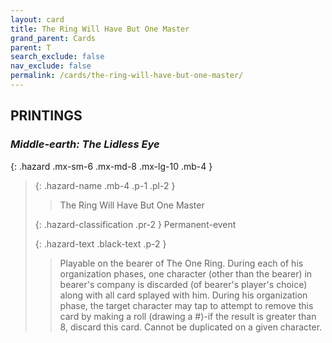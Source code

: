 ```yaml
---
layout: card
title: The Ring Will Have But One Master
grand_parent: Cards
parent: T
search_exclude: false
nav_exclude: false
permalink: /cards/the-ring-will-have-but-one-master/
---
```


## PRINTINGS


### _Middle-earth: The Lidless Eye_

{: .hazard .mx-sm-6 .mx-md-8 .mx-lg-10 .mb-4 }
> {: .hazard-name .mb-4 .p-1 .pl-2 }
> > <div class="hazard-mp"></div>
> > <div class="card-name">The Ring Will Have But One Master</div>
>
> {: .hazard-classification .pr-2 }
> Permanent-event
>
> {: .hazard-text .black-text .p-2 }
> > Playable on the bearer of The One Ring. During each of his organization phases, one character (other than the bearer) in bearer's company is discarded (of bearer's player's choice) along with all card splayed with him. During his organization phase, the target character may tap to attempt to remove this card by making a roll (drawing a #)-if the result is greater than 8, discard this card. Cannot be duplicated on a given character. 
>
